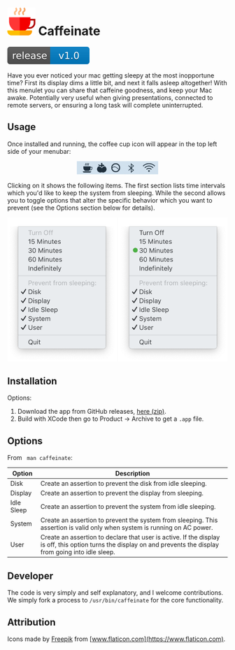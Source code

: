 <h1>
<img src="images/coffee-icon.svg" alt="Coffee Cup Icon" width="64" />
Caffeinate
</h1>

<a href="https://github.com/zkokaja/caffeinate/releases/tag/v1.0">
    <img src="images/release-badge.svg" alt="Version 1.0 Release Badge" />
</a>

Have you ever noticed your mac getting sleepy at the most inopportune time?
First its display dims a little bit, and next it falls asleep altogether! With
this menulet you can share that caffeine goodness, and keep your Mac awake.
Potentially very useful when giving presentations, connected to remote
servers, or ensuring a long task will complete uninterrupted.

## Usage

Once installed and running, the coffee cup icon will appear in the top left side 
of your menubar:

<div style="text-align:center">
    <img src="images/menu-icon.png" alt="Menu Bar Icon" height="30" />
</div>

Clicking on it shows the following items. The first section lists time intervals
which you'd like to keep the system from sleeping. While the second allows you
to toggle options that alter the specific behavior which you want to prevent 
(see the Options section below for details).

<div style="text-align:center">
    <img src="images/menu-list.png" alt="Menu Options" width="250" />
    <img src="images/menu-list-on.png" alt="Menu Options On" width="250" />
</div>


## Installation

Options:

1. Download the app from GitHub releases,
   [here (zip)](https://github.com/zkokaja/caffeinate/releases/latest/download/Caffeinate.zip).
2. Build with XCode then go to Product -> Archive to get a `.app` file.


## Options

From ` man caffeinate`:

| Option     | Description |
| ---------- | ----------- |
| Disk       | Create an assertion to prevent the disk from idle sleeping.   |
| Display    | Create an assertion to prevent the display from sleeping.     |
| Idle Sleep | Create an assertion to prevent the system from idle sleeping. |
| System     | Create an assertion to prevent the system from sleeping. This assertion is valid only when system is running on AC power. |
| User       | Create an assertion to declare that user is active. If the display is off, this option turns the display on and prevents the display from going into idle sleep. | 


## Developer

The code is very simply and self explanatory, and I welcome contributions. We simply 
fork a process to `/usr/bin/caffeinate` for the core functionality.

## Attribution

Icons made by [Freepik](https://www.flaticon.com/authors/freepik) from 
[www.flaticon.com](https://www.flaticon.com).
